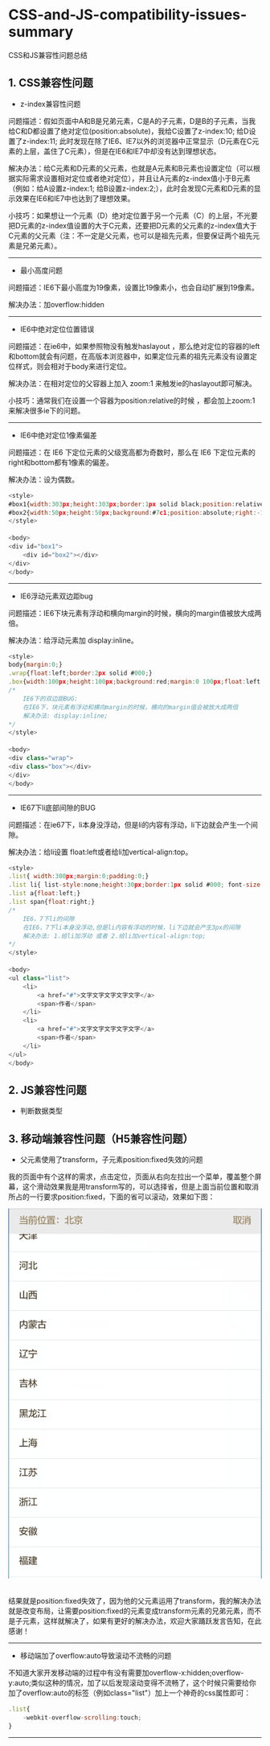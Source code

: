 # CSS-and-JS-compatibility-issues-summary

CSS和JS兼容性问题总结

## 1. CSS兼容性问题
* z-index兼容性问题

问题描述：假如页面中A和B是兄弟元素，C是A的子元素，D是B的子元素，当我给C和D都设置了绝对定位(position:absolute)，我给C设置了z-index:10; 给D设置了z-index:11; 此时发现在除了IE6、IE7以外的浏览器中正常显示（D元素在C元素的上层，盖住了C元素），但是在IE6和IE7中却没有达到理想状态。

解决办法：给C元素和D元素的父元素，也就是A元素和B元素也设置定位（可以根据实际需求设置相对定位或者绝对定位），并且让A元素的z-index值小于B元素（例如：给A设置z-index:1; 给B设置z-index:2;），此时会发现C元素和D元素的显示效果在IE6和IE7中也达到了理想效果。

小技巧：如果想让一个元素（D）绝对定位置于另一个元素（C）的上层，不光要把D元素的z-index值设置的大于C元素，还要把D元素的父元素的z-index值大于C元素的父元素（注：不一定是父元素，也可以是祖先元素，但要保证两个祖先元素是兄弟元素）。

------

* 最小高度问题

问题描述：IE6下最小高度为19像素，设置比19像素小，也会自动扩展到19像素。

解决办法：加overflow:hidden

------

* IE6中绝对定位位置错误

问题描述：在ie6中，如果参照物没有触发haslayout ，那么绝对定位的容器的left和bottom就会有问题，在高版本浏览器中，如果定位元素的祖先元素没有设置定位样式，则会相对于body来进行定位。

解决办法：在相对定位的父容器上加入 zoom:1 来触发ie的haslayout即可解决。

小技巧：通常我们在设置一个容器为position:relative的时候 ，都会加上zoom:1来解决很多ie下的问题。

------

* IE6中绝对定位1像素偏差

问题描述：在 IE6 下定位元素的父级宽高都为奇数时，那么在 IE6 下定位元素的 right和bottom都有1像素的偏差。

解决办法：设为偶数。

```javascript
<style>  
#box1{width:303px;height:303px;border:1px solid black;position:relative;}  
#box2{width:50px;height:50px;background:#7c1;position:absolute;right:-1px;bottom:-1px;}  
</style>  
  
<body>  
<div id="box1">  
    <div id="box2"></div>  
</div>  
</body> 
```

------

* IE6浮动元素双边距bug

问题描述：IE6下块元素有浮动和横向margin的时候，横向的margin值被放大成两倍。

解决办法：给浮动元素加 display:inline。

```javascript
<style>  
body{margin:0;}  
.wrap{float:left;border:2px solid #000;}  
.box{width:100px;height:100px;background:red;margin:0 100px;float:left;display:inline;}  
/*  
    IE6下的双边距BUG:  
    在IE6下，块元素有浮动和横向margin的时候，横向的margin值会被放大成两倍  
    解决办法: display:inline;  
*/  
</style>  
  
<body>  
<div class="wrap">  
<div class="box"></div>  
</div>  
</body> 
```

------

* IE67下li底部间隙的BUG

问题描述：在ie67下，li本身没浮动，但是li的内容有浮动，li下边就会产生一个间隙。

解决办法：给li设置 float:left或者给li加vertical-align:top。

```javascript
<style>  
.list{ width:300px;margin:0;padding:0;}  
.list li{ list-style:none;height:30px;border:1px solid #000; font-size:12px; line-height:30px; vertical-align:top;}  
.list a{float:left;}  
.list span{float:right;}  
/*  
    IE6，7下li的间隙  
    在IE6，7下li本身没浮动,但是li内容有浮动的时候，li下边就会产生3px的间隙  
    解决办法: 1.给li加浮动 或者 2.给li加vertical-align:top;  
*/  
</style>  
  
<body>  
<ul class="list">  
    <li>  
        <a href="#">文字文字文字文字文字</a>  
        <span>作者</span>  
    </li>  
    <li>  
        <a href="#">文字文字文字文字文字</a>  
        <span>作者</span>  
    </li>  
</ul>  
</body>  
```

## 2. JS兼容性问题
* 判断数据类型

## 3. 移动端兼容性问题（H5兼容性问题）
* 父元素使用了transform，子元素position:fixed失效的问题

我的页面中有个这样的需求，点击定位，页面从右向左拉出一个菜单，覆盖整个屏幕，这个滑动效果我是用transform写的，可以选择省，但是上面当前位置和取消所占的一行要求position:fixed，下面的省可以滚动，效果如下图：

![](https://github.com/FloweringVivian/CSS-and-JS-compatibility-issues-summary/blob/master/images/img1.jpg)  

结果就是position:fixed失效了，因为他的父元素运用了transform，我的解决办法就是改变布局，让需要position:fixed的元素变成transform元素的兄弟元素，而不是子元素，这样就解决了，如果有更好的解决办法，欢迎大家踊跃发言告知，在此感谢！

------

* 移动端加了overflow:auto导致滚动不流畅的问题

不知道大家开发移动端的过程中有没有需要加overflow-x:hidden;overflow-y:auto;类似这种的情况，加了以后发现滚动变得不流畅了，这个时候只需要给你加了overflow:auto的标签（例如class="list"）加上一个神奇的css属性即可：

```javascript
.list{
    -webkit-overflow-scrolling:touch;
}
```

------
